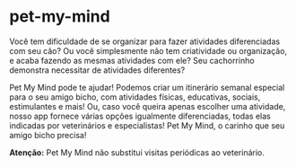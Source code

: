 # pet-my-mind

Você tem dificuldade de se organizar para fazer atividades diferenciadas com seu cão? Ou você simplesmente não tem criatividade ou organização, e acaba fazendo as mesmas atividades com ele? Seu cachorrinho demonstra necessitar de atividades diferentes?

Pet My Mind pode te ajudar! Podemos criar um itinerário semanal especial para o seu amigo bicho, com atividades físicas, educativas, sociais, estimulantes e mais! Ou, caso você queira apenas escolher uma atividade, nosso app fornece várias opções igualmente diferenciadas, todas elas indicadas por veterinários e especialistas! Pet My Mind, o carinho que seu amigo bicho precisa!

**Atenção:** Pet My Mind não substitui visitas periódicas ao veterinário.
